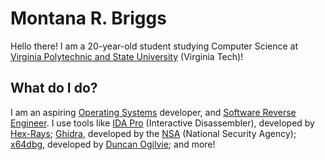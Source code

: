 # Montana R. Briggs

Hello there! I am a 20-year-old student studying Computer Science at [Virginia Polytechnic and State University](https://www.vt.edu/academics/majors/computer-science.html) (Virginia Tech)!

## What do I do?

I am an aspiring [Operating Systems](https://en.wikipedia.org/wiki/Operating_system) developer, and [Software Reverse Engineer](https://en.wikipedia.org/Reverse_engineering#Software). I use tools like [IDA Pro](https://hex-rays.com/IDA-pro/) (Interactive Disassembler), developed by [Hex-Rays](https://hex-rays.com); [Ghidra](https://ghidra-sre.org), developed by the [NSA](https://www.nsa.gov/) (National Security Agency); [x64dbg](https://x64dbg.com/), developed by [Duncan Ogilvie](https://github.com/mrexodia); and more!
